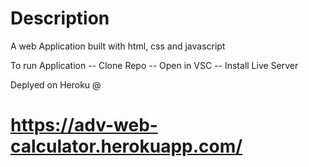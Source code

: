 # Description
A web Application built with html, css and javascript

To run Application
 -- Clone Repo
 -- Open in VSC
 -- Install Live Server

Deplyed on Heroku @

# https://adv-web-calculator.herokuapp.com/
